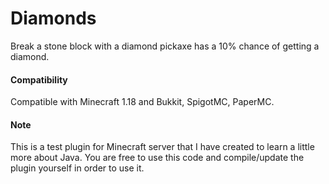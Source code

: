 # Diamonds
Break a stone block with a diamond pickaxe has a 10% chance of getting a diamond.

#### Compatibility
Compatible with Minecraft 1.18 and Bukkit, SpigotMC, PaperMC.

#### Note
This is a test plugin for Minecraft server that I have created to learn a little more about Java. You are free to use this code and compile/update the plugin yourself in order to use it.